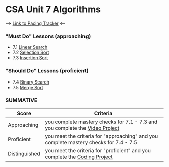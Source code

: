 # CSA Unit 7 Algorithms

--> [Link to Pacing Tracker](https://docs.google.com/spreadsheets/d/e/2PACX-1vQDhTHnHVRTY6pL2PWFeFomaeR0T4Vd9ayIuavJylCZULCFnC1orHXOB06YQRpwNljeTV0zIuvF22KF/pubhtml#) <--

### "Must Do" Lessons (approaching)
- 7.1 [Linear Search](linear-search.md)
- 7.2 [Selection Sort](selection-sort.md)
- 7.3 [Insertion Sort](insertion-sort.md)

### "Should Do" Lessons (proficient)
- 7.4 [Binary Search](binary-search.md)
- 7.5 [Merge Sort](merge-sort.md)

### SUMMATIVE
|Score|Criteria|
|-|-|
| Approaching | you complete mastery checks for 7.1 - 7.3 and you complete the [Video Project](video-project.md) |
| Proficient | you meet the criteria for "approaching" and you complete mastery checks for 7.4 - 7.5 |
| Distinguished | you meet the criteria for "proficient" and you complete the [Coding Project](coding-project.md) |
